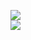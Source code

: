 [![](https://img.shields.io/badge/Made%20With-Github%20Spray-lightgrey.svg?style=for-the-badge&logo=github)](https://github.com/Annihil/github-spray#4711)  
[![](https://i.imgur.com/2DrTn0Z.gif)](https://github.com/Annihil/github-spray)